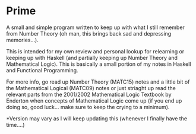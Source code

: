 # Prime

A small and simple program written to keep up with what I still remember from
Number Theory (oh man, this brings back sad and depressing memories...).

This is intended for my own review and personal lookup for relearning or keeping
up with Haskell (and partially keeping up Number Theory and Mathematical Logic).
This is basically a small portion of my notes in Haskell and Functional
Programming.

For more info, go read up Number Theory (MATC15) notes and a little bit of the
Mathematical Logical (MATC09) notes or just striaght up read the relevant parts
from the 2001/2002 Mathematical Logic Textbook by Enderton when concepts of
Mathematical Logic come up (if you end up doing so, good luck... make sure to
keep the crying to a minimum).

*Version may vary as I will keep updating this (whenever I finally have the time....)
